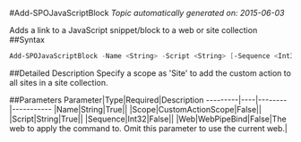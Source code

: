 #Add-SPOJavaScriptBlock
*Topic automatically generated on: 2015-06-03*

Adds a link to a JavaScript snippet/block to a web or site collection
##Syntax
```powershell
Add-SPOJavaScriptBlock -Name <String> -Script <String> [-Sequence <Int32>] [-Scope <CustomActionScope>] [-Web <WebPipeBind>]
```


##Detailed Description
Specify a scope as 'Site' to add the custom action to all sites in a site collection.

##Parameters
Parameter|Type|Required|Description
---------|----|--------|-----------
|Name|String|True||
|Scope|CustomActionScope|False||
|Script|String|True||
|Sequence|Int32|False||
|Web|WebPipeBind|False|The web to apply the command to. Omit this parameter to use the current web.|
<!-- Ref: 512F13A95452A3655980DEA73D40916A -->